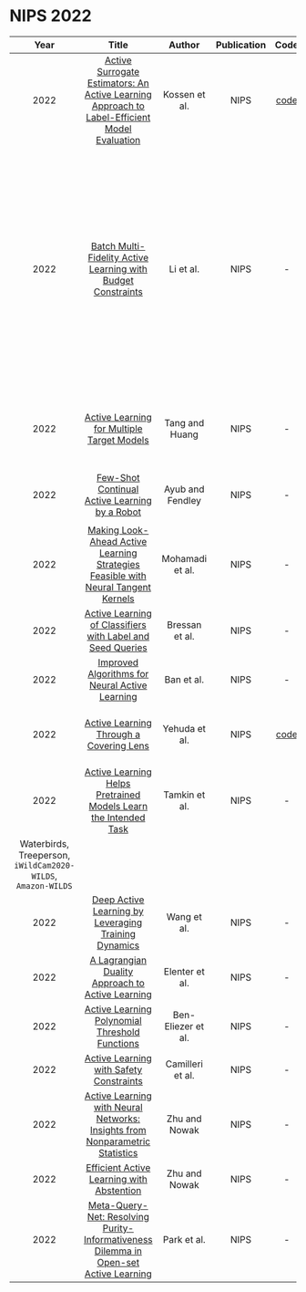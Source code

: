 # NIPS 2022

| Year |                                                       Title                                                       |   Author    | Publication | Code | Tasks | Notes | Datasets| Notions |
|:----:|:-----------------------------------------------------------------------------------------------------------------:|:-----------:|:-----------:|:----:|:----:|:-----:|:-----:|:-----:|
| 2022 | [Active Surrogate Estimators: An Active Learning Approach to Label-Efficient Model Evaluation](https://nips.cc/Conferences/2022/Schedule?showEvent=54273) |   Kossen et al.    |    NIPS     | [code](https://github.com/jlko/active-surrogate-estimators) |   `Active Surrogate Estimators`   |       |       |       |
| 2022 |                 [Batch Multi-Fidelity Active Learning with Budget Constraints](https://nips.cc/Conferences/2022/Schedule?showEvent=53663)                 |     Li et al.      |    NIPS     |                              -                              | `Computational physics` and `Engineering applications`     | `Diversity`, `Bayesian NN`, `None`, `Tra`, `Hard`       |  physical simulation (solving Poisson’s, Heat and viscous Burger’s equations), a topology structure design problem, and a computational fluid dynamics (CFD) task to predict the velocity field of boundary-driven flows.      |       |
| 2022 |                          [Active Learning for Multiple Target Models](https://nips.cc/Conferences/2022/Schedule?showEvent=55003)                          |   Tang and Huang   |    NIPS     |                              -                              |    `OCR`  |  `disagreement-based`, `12 specialized model architectures`, `None`, `Pre-FT`,`Hard`     |  MNIST, Kuzushiji-MNIST    |       |
| 2022 |                        [Few-Shot Continual Active Learning by a Robot](https://nips.cc/Conferences/2022/Schedule?showEvent=55083)                         |  Ayub and Fendley  |    NIPS     |                              -                              |  `object classification`    |     `Uncertainty`, `Gaussian mixture model `, `continue learning`,   | `CORe-50`      |       |
| 2022 |      [Making Look-Ahead Active Learning Strategies Feasible with Neural Tangent Kernels](https://nips.cc/Conferences/2022/Schedule?showEvent=53568)       |  Mohamadi et al.   |    NIPS     |                              -                              |   `Image classification`   |    `Influence`, `DNNs`, `None`, `Tra`, `Hard`   | MNIST, SVHN, CIFAR10, CIFAR100      |       |
| 2022 |                  [Active Learning of Classifiers with Label and Seed Queries](https://nips.cc/Conferences/2022/Schedule?showEvent=54296)                  |   Bressan et al.   |    NIPS     |                              -                              |    `Theory`  |       |       |       |
| 2022 |                        [Improved Algorithms for Neural Active Learning](https://nips.cc/Conferences/2022/Schedule?showEvent=54020)                        |     Ban et al.     |    NIPS     |                              -                              |   `non-parametric streaming setting`   |       |       |       |
| 2022 |                           [Active Learning Through a Covering Lens](https://nips.cc/Conferences/2022/Schedule?showEvent=54280)                            |   Yehuda et al.    |    NIPS     |        [code](https://github.com/avihu111/TypiClust)        |    `Image classification`  |      `Representative`, `CNNs`, `None`, `FT`, `Hard` |       CIFAR-10, CIFAR-100, Tiny-ImageNet, ImageNet     | |
| 2022 |               [Active Learning Helps Pretrained Models Learn the Intended Task](https://nips.cc/Conferences/2022/Schedule?showEvent=53607)                |   Tamkin et al.    |    NIPS     |                              -                              |  `Pre-traing+AL`    | `Uncertainty`, `BiT+Roberta`, `None`, `Pre-FT`,`Hard`      | 
Waterbirds, Treeperson, `iWildCam2020-WILDS`, `Amazon-WILDS`      |       |
| 2022 |                     [Deep Active Learning by Leveraging Training Dynamics](https://nips.cc/Conferences/2022/Schedule?showEvent=54785)                     |    Wang et al.     |    NIPS     |                              -                              |  `Image Classification`    |  `Train-speed`  `CNN,REsNet,VGG`, `None`, `Pre-FT`, `Hard`   |   CIFAR10, SVHN, Caltech101    |       |
| 2022 |                       [A Lagrangian Duality Approach to Active Learning](https://nips.cc/Conferences/2022/Schedule?showEvent=53817)                       |   Elenter et al.   |    NIPS     |                              -                              |  `classification`, `Regression`    |    `Informativeness`, `Constrained learning`,  |       |       |
| 2022 |                        [Active Learning Polynomial Threshold Functions](https://nips.cc/Conferences/2022/Schedule?showEvent=53868)                        | Ben-Eliezer et al. |    NIPS     |                              -                              |      |       |       |       |
| 2022 |                           [Active Learning with Safety Constraints](https://nips.cc/Conferences/2022/Schedule?showEvent=53195)                            |  Camilleri et al.  |    NIPS     |                              -                              |      |       |       |       |
| 2022 |         [Active Learning with Neural Networks: Insights from Nonparametric Statistics](https://nips.cc/Conferences/2022/Schedule?showEvent=53530)         |   Zhu and Nowak    |    NIPS     |                              -                              |      |       |       |       |
| 2022 |                          [Efficient Active Learning with Abstention](https://nips.cc/Conferences/2022/Schedule?showEvent=54451)                           |   Zhu and Nowak    |    NIPS     |                              -                              |      |       |       |       |
| 2022 |     [Meta-Query-Net: Resolving Purity-Informativeness Dilemma in Open-set Active Learning](https://nips.cc/Conferences/2022/Schedule?showEvent=53571)     |    Park et al.     |    NIPS     |                              -                              |      |       |       |       |

